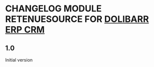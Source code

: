 # CHANGELOG MODULE RETENUESOURCE FOR [DOLIBARR ERP CRM](https://www.dolibarr.org)

## 1.0

Initial version
